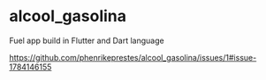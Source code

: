 # alcool_gasolina
Fuel app build in Flutter and Dart language

https://github.com/phenrikeprestes/alcool_gasolina/issues/1#issue-1784146155
